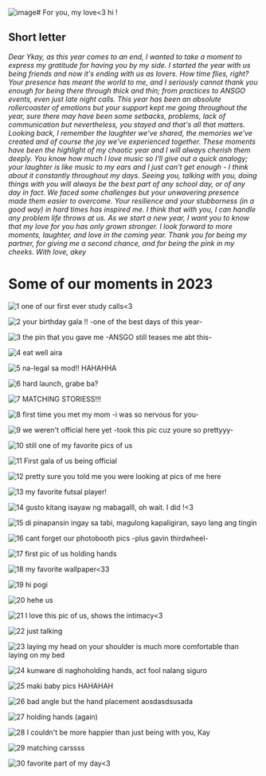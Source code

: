 ![image](https://github.com/Azakayi/Azakayi.github.io/assets/155250839/807cefec-a000-4900-81a2-60385e9e8627)# For you, my love<3
hi !

## Short letter 
*Dear Ykay, as this year comes to an end, I wanted to take a moment to express my gratitude for having you by my side. I started the year with us being friends and now it's ending with us as lovers. How time flies, right? Your presence has meant the world to me, and I seriously cannot thank you enough for being there through thick and thin; from practices to ANSGO events, even just late night calls. This year has been an absolute rollercoaster of emotions but your support kept me going throughout the year, sure there may have been some setbacks, problems, lack of communication but nevertheless, you stayed and that's all that matters. Looking back, I remember the laughter we've shared, the memories we've created and of course the joy we've experienced together. These moments have been the highlight of my chaotic year and I will always cherish them deeply. You know how much I love music so I'll give out a quick analogy; your laughter is like music to my ears and I just can't get enough - I think about it constantly throughout my days. Seeing you, talking with you, doing things with you will always be the best part of any school day, or of any day in fact. We faced some challenges but your unwavering presence made them easier to overcome. Your resilience and your stubborness (in a good way) in hard times has inspired me. I think that with you, I can handle any problem life throws at us. As we start a new year, I want you to know that my love for you has only grown stronger. I look forward to more moments, laughter, and love in the coming year. Thank you for being my partner, for giving me a second chance, and for being the pink in my cheeks. With love, akey*

# Some of our moments in 2023
![1](https://cdn.discordapp.com/attachments/1009295469194780705/1180850163175137321/image.png?ex=659a9aea&is=658825ea&hm=311651fd135868e42e4f04f85028fdf931fba6d0bd773530be0106cf8bf25dd6&)
one of our first ever study calls<3

![2](https://cdn.discordapp.com/attachments/1009295469194780705/1181917376556564520/received_807307331188006.jpg?ex=659e7cd5&is=658c07d5&hm=36a9225c873faece5346e67e4d25dc1bc64173dabfa458cdb865c3831c0ecaf5&)
your birthday gala !! -one of the best days of this year-

![3](https://cdn.discordapp.com/attachments/1009295469194780705/1181917377852616724/20230906_061231.jpg?ex=659e7cd5&is=658c07d5&hm=f2d6b5c6b2149b7ceb5c5900eb22c7b528b40a750eef6937487b68bbcb0cd32c&)
the pin that you gave me -ANSGO still teases me abt this-

![4](https://cdn.discordapp.com/attachments/1009295469194780705/1181916317058613298/Screenshot_20231006_052332_Messenger.jpg?ex=659e7bd8&is=658c06d8&hm=4ba0a4b49630541107a12c97ef1704b047a40eeb376ce966e78586e8a182609a&)
eat well aira

![5](https://cdn.discordapp.com/attachments/1009295469194780705/1181916317704527922/Screenshot_20231006_052205_Messenger.jpg?ex=659e7bd9&is=658c06d9&hm=b0fedbbb976f9268d831b41d3ce7370f77c7daf3eafc17519342b0fcb2255189&)
na-legal sa mod!! HAHAHHA

![6](https://cdn.discordapp.com/attachments/1009295469194780705/1181917375038238770/Screenshot_20231001_160746_Facebook.jpg?ex=659e7cd5&is=658c07d5&hm=b8253283e9d29cae889c652d4742232de8763c27484c560a04cfb30117b8f4c4&)
hard launch, grabe ba?

![7](https://cdn.discordapp.com/attachments/1009295469194780705/1181916314294566962/Screenshot_20231031_083931_Facebook.jpg?ex=659e7bd8&is=658c06d8&hm=ebd2e85a55f5bd23a283489e4a0ec2d92dc5f37edfb30b6cde42eb12a8e55f1c&)
MATCHING STORIESS!!!

![8](https://cdn.discordapp.com/attachments/1009295469194780705/1181916316714664007/20231007_173037.jpg?ex=659e7bd8&is=658c06d8&hm=b3a908ab54f7e72540a8a4df8af87eb1ce010f8ca9c9707b9b28450b17d74dff&)
first time you met my mom -i was so nervous for you-

![9](https://cdn.discordapp.com/attachments/1009295469194780705/1181916315431207014/received_184886007988956.jpg?ex=659e7bd8&is=658c06d8&hm=727ff5f0a834478b032faa7f10a82df2aada18cb49d9f925ea879b645e43953a&)
we weren't official here yet -took this pic cuz youre so prettyyy-

![10](https://cdn.discordapp.com/attachments/1009295469194780705/1181916314885955617/received_907211187413238.jpg?ex=659e7bd8&is=658c06d8&hm=e8163f83b06e0a1eb545a213b10a44b24bea419a05d890bd592eed4e28f09574&)
still one of my favorite pics of us

![11](https://cdn.discordapp.com/attachments/1009295469194780705/1181915070205280336/received_1524320145011255.jpg?ex=659e7aaf&is=658c05af&hm=965f333b87181caeb5f0113b2b96630b7b309b2b42e7331b076c70c4ff423201&)
First gala of us being official

![12](https://cdn.discordapp.com/attachments/1009295469194780705/1181915070507274241/received_3467170390201925.jpg?ex=659e7aaf&is=658c05af&hm=fa98b73e0a945575e946de098d26eff89dd717fc536977ba0871f3ac814ac476&)
pretty sure you told me you were looking at pics of me here

![13](https://cdn.discordapp.com/attachments/1009295469194780705/1181915066996641834/received_1498876577631379.jpg?ex=659e7aae&is=658c05ae&hm=899ffbad879dc4072bfd58160b50b339a05210590478c3bfb8213dcc03d02d37&)
my favorite futsal player!

![14](https://cdn.discordapp.com/attachments/1009295469194780705/1181915067244085319/FB_IMG_1700881171283.jpg?ex=659e7aae&is=658c05ae&hm=edb6abd37a49648dd2e77a2bed647f6405ae8ba1695d20a29fb64cad3dfd4138&)
gusto kitang isayaw ng mabagalll, oh wait. I did !<3

![15](https://cdn.discordapp.com/attachments/1009295469194780705/1181915067478982717/Screenshot_20231125_001116_Messenger.jpg?ex=659e7aaf&is=658c05af&hm=0ed88598d3ed32cc3023104fb35041d4087d447ee0a6154433061c1af5f58529&) 
di pinapansin ingay sa tabi, magulong kapaligiran, sayo lang ang tingin

![16](https://cdn.discordapp.com/attachments/1009295469194780705/1181915068640808960/20231125_000349.jpg?ex=659e7aaf&is=658c05af&hm=833ede024af12c9e34285dca28a6f25e01f51f63474ff5a5d1dfb3c74c79a4cb&)
cant forget our photobooth pics -plus gavin thirdwheel-

![17](https://cdn.discordapp.com/attachments/1009295469194780705/1181914756584579132/Screenshot_20231128_185032_Gallery.jpg?ex=659e7a64&is=658c0564&hm=89cc7d4c74d9c3207b9988a1615faefd0dbd5a141a36fa24d8c2346c151f198d&)
first pic of us holding hands

![18](https://cdn.discordapp.com/attachments/1009295469194780705/1181914755536011265/IMG_20231128_210811_171.webp?ex=659e7a64&is=658c0564&hm=82b224f723282c8298cec5e939d32cf002d331ac515e17f675b5a6956cbca41e&)
my favorite wallpaper<33

![19](https://cdn.discordapp.com/attachments/1009295469194780705/1181915069861331005/received_2664749540330976.jpg?ex=659e7aaf&is=658c05af&hm=3a9785923e61be3f4e4b5dfb6c429e1e161bfd19c439d1295fbd07aa078a7418&)
hi pogi

![20](https://cdn.discordapp.com/attachments/1009295469194780705/1190688092659650681/Screenshot_20231230_230208_Gallery.jpg?ex=65a2b5b3&is=659040b3&hm=390e28757ed240b17a73b23f054f3d66520773d9d21ab155eccd2d78e27161bc&) 
hehe us

![21](https://cdn.discordapp.com/attachments/1009295469194780705/1190688095872499765/received_2052703258420450.jpg?ex=65a2b5b3&is=659040b3&hm=2d1a80804f9203670dca4e70b472a7f08f38a56668e469e3536cc66230c0ecbe&)
I love this pic of us, shows the intimacy<3

![22](https://cdn.discordapp.com/attachments/1009295469194780705/1190688096153505902/received_294861509688696.jpg?ex=65a2b5b4&is=659040b4&hm=0aa99c5fa88be4a06537a09f2f97101d1a959652e72b6b4b9eb5b20bdaf95fde&)
just talking 

![23](https://cdn.discordapp.com/attachments/1009295469194780705/1190688096484851803/received_676411487978500.jpg?ex=65a2b5b4&is=659040b4&hm=8eeab03e9bf69341624b5fd21afdfc54ac9d9a321c730cac016b90fd3e34c772&)
laying my head on your shoulder is much more comfortable than laying on my bed

![24](https://cdn.discordapp.com/attachments/1009295469194780705/1190688092957442139/received_392866473313042.jpg?ex=65a2b5b3&is=659040b3&hm=7510285c49b4f5a3cab3398682b880792c01dcdb8d2d27511bcf9ab940fd4a0a&)
kunware di naghoholding hands, act fool nalang siguro

![25](https://cdn.discordapp.com/attachments/1009295469194780705/1190688093272031234/received_3635580470050996.jpg?ex=65a2b5b3&is=659040b3&hm=f7e559021c379311ecbf37d1054b499cc0815b42bf34496a6aa9fe961e844eb5&)
maki baby pics HAHAHAH

![26](https://cdn.discordapp.com/attachments/1009295469194780705/1190688093594996876/received_770089831807237.jpg?ex=65a2b5b3&is=659040b3&hm=d0a7041201517e7fe8147f4d176f1d0490e1dfe1a9d1fb5dc48a8d1a1620546d&)
bad angle but the hand placement aosdasdsusada

![27](https://cdn.discordapp.com/attachments/1009295469194780705/1190688093968285726/received_1428377828035452.jpg?ex=65a2b5b3&is=659040b3&hm=845a8c9a302b945620b1542d076dba4ad086df545b9c1066da5871f30ef8fc1a&)
holding hands (again)

![28](https://cdn.discordapp.com/attachments/1009295469194780705/1190688094324789378/received_1429118584484255.jpg?ex=65a2b5b3&is=659040b3&hm=f3529f6c6b6031dd700a85fc442996823c6954e2e3492416bd0ae60e66727f9e&)
I couldn't be more happier than just being with you, Kay

![29](https://cdn.discordapp.com/attachments/1009295469194780705/1190688095360778240/20231228_155101.jpg?ex=65a2b5b3&is=659040b3&hm=f31a40e261370ac91b50381365e308543c04b887a49b1f6bedc3377a2beb206c&)
matching carssss

![30](https://cdn.discordapp.com/attachments/1009295469194780705/1190718434531623002/image.png?ex=65a2d1f5&is=65905cf5&hm=60762d246d7e221944cfd861252ce39e6524cc31d2a7d48ff464601dd8af8957&)
favorite part of my day<3
